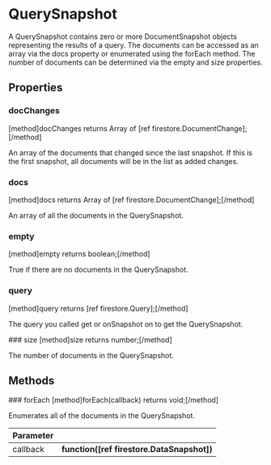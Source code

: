 # QuerySnapshot

A QuerySnapshot contains zero or more DocumentSnapshot objects representing the results of a query. The documents can be accessed as an array via the docs property or enumerated using the forEach method. The number of documents can be determined via the empty and size properties.

## Properties

### docChanges
[method]docChanges returns Array of [ref firestore.DocumentChange];[/method]

An array of the documents that changed since the last snapshot. If this is the first snapshot, all documents will be in the list as added changes.

### docs
[method]docs returns Array of [ref firestore.DocumentChange];[/method]

An array of all the documents in the QuerySnapshot.

### empty
[method]empty returns boolean;[/method]

True if there are no documents in the QuerySnapshot.

### query
[method]query returns [ref firestore.Query];[/method]

The query you called get or onSnapshot on to get the QuerySnapshot.

### size
[method]size returns number;[/method]

The number of documents in the QuerySnapshot.

## Methods

### forEach
[method]forEach(callback) returns void;[/method]

Enumerates all of the documents in the QuerySnapshot.

| Parameter |         |
| --------- | ------- |
| callback  | **function([ref firestore.DataSnapshot])** |
